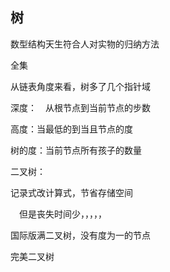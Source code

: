 ## 树

数型结构天生符合人对实物的归纳方法



全集

从链表角度来看，树多了几个指针域

深度：　从根节点到当前节点的步数

高度：当最低的到当且节点的度



树的度：当前节点所有孩子的数量

二叉树：

记录式改计算式，节省存储空间

　但是丧失时间少，，，，，



国际版满二叉树，没有度为一的节点

完美二叉树

